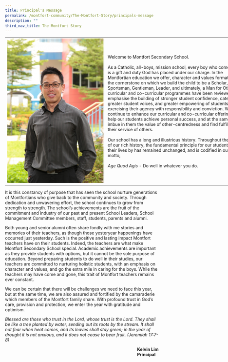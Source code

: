```yaml
---
title: Principal's Message
permalink: /montfort-community/The-Montfort-Story/principals-message
description: ""
third_nav_title: The Montfort Story
---
```

<table style="undefined;table-layout: fixed; width: 800px">
<colgroup>
<col style="width: 330px">
<col style="width: 470px">
</colgroup>
<tbody>
  <tr>
    <td><img src="/images/Mr%20Kelvin%20Lim.jpeg"></td>
    <td>Welcome to Montfort Secondary School. <br><br>As a Catholic, all-boys, mission school, every boy who comes to us is a gift and duty God has placed under our charge. In the Montfortian education we offer, character and values formation is the cornerstone on which we build the child to be a Scholar, Sportsman, Gentleman, Leader, and ultimately, a Man for Others. Our curricular and co-curricular programmes have been reviewed to emphasise the building of stronger student confidence, catering for greater student voices, and greater empowering of students in exercising their agency with responsibility and conviction. We will continue to enhance our curricular and co-curricular offerings to help our students achieve personal success, and at the same time, imbue in them the value of other-centredness and find fulfilment in their service of others.<br><br>Our school has a long and illustrious history. Throughout the course of our rich history, the fundamental principle for our students to live their lives by has remained unchanged, and is codified in our school motto,<br><br>
			<em>Age Quod Agis</em> - Do well in whatever you do.</td>
  </tr>
</tbody>
</table>

It is this constancy of purpose that has seen the school nurture generations of Montfortians who give back to the community and society. Through dedication and unwavering effort, the school continues to grow from strength to strength. The school’s achievements are the fruit of the commitment and industry of our past and present School Leaders, School Management Committee members, staff, students, parents and alumni.

  

Both young and senior alumni often share fondly with me stories and memories of their teachers, as though those yesteryear happenings have occurred just yesterday. Such is the positive and lasting impact Montfort teachers have on their students. Indeed, the teachers are what make Montfort Secondary School special. Academic achievements are important as they provide students with options, but it cannot be the sole purpose of education. Beyond preparing students to do well in their studies, our teachers are committed to nurturing holistic students, with an emphasis on character and values, and go the extra mile in caring for the boys. While the teachers may have come and gone, this trait of Montfort teachers remains ever constant.

  

We can be certain that there will be challenges we need to face this year, but at the same time, we are also assured and fortified by the camaraderie which members of the Montfort family share. With profound trust in God’s care, provision and protection, we enter the year with gratitude and optimism.

  

_Blessed are those who trust in the Lord, whose trust is the Lord. They shall be like a tree planted by water, sending out its roots by the stream. It shall not fear when heat comes, and its leaves shall stay green; in the year of drought it is not anxious, and it does not cease to bear fruit. (Jeremiah 17:7-8)_

  
<div>
<div style="float: right">
	<strong>Kelvin Lim<br>Principal</strong>
</div>
</div>